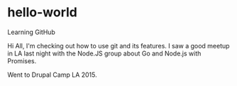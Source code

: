 # hello-world
Learning GitHub

Hi All,
I'm checking out how to use git and its features.
I saw a good meetup in LA last night with the Node.JS group about Go and Node.js with Promises.

Went to Drupal Camp LA 2015.
